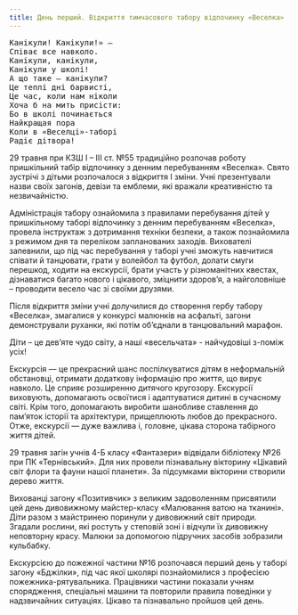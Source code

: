 ```yaml
---
title: День перший. Відкриття тимчасового табору відпочинку «Веселка»
---
```


<pre>
Канікули! Канікули!» —
Співає все навколо.
Канікули, канікули,
Канікули у школі!
А що таке — канікули?
Це теплі дні барвисті,
Це час, коли нам ніколи
Хоча б на мить присісти:
Бо в школі починається
Найкращая пора
Коли в «Веселці»-таборі
Радіє дітвора!
</pre>

29 травня при КЗШ І – ІІІ ст. №55 традиційно розпочав роботу пришкільний табір відпочинку з денним перебуванням «Веселка». Свято зустрічі з дітьми розпочалося з відкриття І зміни. Учні презентували назви своїх загонів, девізи та емблеми, які вражали креативністю та незвичайністю.

Адміністрація табору ознайомила з правилами перебування дітей у пришкільному таборі відпочинку з денним перебуванням «Веселка», провела інструктаж з дотримання техніки безпеки, а також познайомила з режимом дня та переліком запланованих заходів. Вихователі запевнили, що під час перебування у таборі учні зможуть навчитися співати й танцювати, грати у волейбол та футбол, долати смуги перешкод, ходити на екскурсії, брати участь у різноманітних квестах, дізнаватися багато нового і цікавого, зміцнити здоров’я, а найголовніше – проводити весело час зі своїми друзями.

Після відкриття зміни учні долучилися до створення гербу табору «Веселка», змагалися у конкурсі малюнків на асфальті, загони демонстрували руханки, які потім об’єднали в танцювальний марафон.

Діти – це дев’яте чудо світу, а наші «весельчата» - найчудовіші з-поміж усіх!

<slideshow id="_/72157691614964790" />

Екскурсія — це прекрасний шанс поспілкуватися дітям в неформальній обстановці, отримати додаткову інформацію про життя, що вирує навколо. Це сприяє розширенню дитячого кругозору. Екскурсії виховують, допомагають освоїтися і адаптуватися дитині в сучасному світі. Крім того, допомагають виробити шанобливе ставлення до пам’яток історії та архітектури, прищеплюють любов до прекрасного. Отже, екскурсії — дуже важлива і, головне, цікава сторона табірного життя дітей.

29 травня загін учнів 4-Б класу «Фантазери» відвідали бібліотеку №26 при ПК «Тернівський». Для них провели пізнавальну вікторину «Цікавий світ флори та фауни нашої планети». За підсумками вікторини створили дерево життя.

Вихованці загону «Позитивчик» з великим задоволенням присвятили цей день дивовижному майстер-класу «Малювання ватою на тканині». Діти разом з майстринею поринули у дивовижний світ природи. Згадали рослини, які ростуть у степовій зоні і відчули їх дивовижну неповторну красу. Малюки за допомогою підручних засобів зобразили кульбабку.

Екскурсією до пожежної частини №16 розпочався перший день у таборі загону «Бджілки», під час якої школярі познайомилися з професією пожежника-рятувальника. Працівники частини показали учням спорядження, спеціальні машини та повторили правила поведінки у надзвичайних ситуаціях. Цікаво та пізнавально пройшов цей день.

<slideshow id="_/72157669574035258" />
